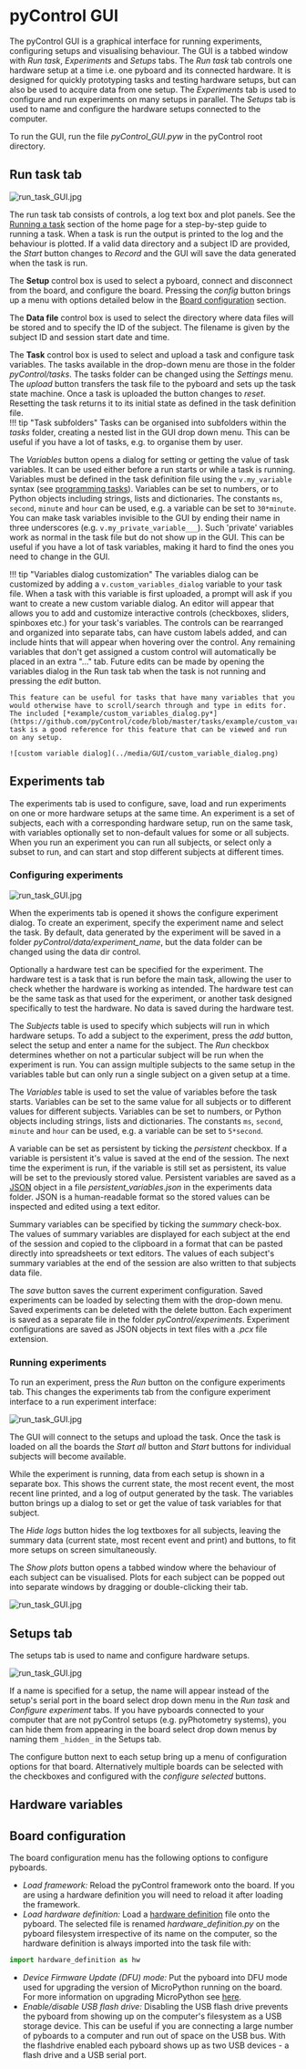 # pyControl GUI

The pyControl GUI is a graphical interface for running experiments, configuring setups and visualising behaviour. The GUI is a tabbed window with *Run task*, *Experiments* and *Setups* tabs.  The *Run task* tab controls one hardware setup at a time i.e. one pyboard and its connected hardware.  It is designed for quickly prototyping tasks and testing hardware setups, but can also be used to acquire data from one setup.  The *Experiments* tab is used to configure and run experiments on many setups in parallel.  The *Setups* tab is used to name and configure the hardware setups connected to the computer.

To run the GUI, run the file *pyControl_GUI.pyw* in the pyControl root directory.

## Run task tab

![run_task_GUI.jpg](../media/GUI/run_task_tab.png)

The run task tab consists of controls, a log text box and plot panels.  See the [Running a task](../index.md#running-a-task) section of the home page for a step-by-step guide to running a task.  When a task is run the output is printed to the log and the behaviour is plotted.  If a valid data directory and a subject ID are provided, the *Start* button changes to *Record* and the GUI will save the data generated when the task is run.

The **Setup** control box is used to select a pyboard, connect and disconnect from the board, and configure the board.  Pressing the *config* button brings up a menu with options detailed below in the [Board configuration](#board-configuration) section.

The **Data file** control box is used to select the directory where data files will be stored and to specify the ID of the subject.  The filename is given by the subject ID and session start date and time.

The **Task** control box is used to select and upload a task and configure task variables.  The tasks available in the drop-down menu are those in the folder *pyControl/tasks*.  The tasks folder can be changed using the *Settings* menu.  The *upload* button transfers the task file to the pyboard and sets up the task state machine.  Once a task is uploaded the button changes to *reset*.  Resetting the task returns it to its initial state as defined in the task definition file.  
!!! tip "Task subfolders"
    Tasks can be organised into subfolders within the *tasks* folder, creating a nested list in the GUI drop down menu. This can be useful if you have a lot of tasks, e.g. to organise them by user.

The *Variables* button opens a dialog for setting or getting the value of task variables.  It can be used either before a run starts or while a task is running.  Variables must be defined in the task definition file using the `v.my_variable` syntax (see [programming tasks](programming-tasks.md#variables)).  Variables can be set to numbers, or to Python objects including strings, lists and dictionaries.  The constants `ms`, `second`, `minute` and `hour` can be used, e.g. a variable can be set to `30*minute`. You can make task variables invisible to the GUI by ending their name in three underscores (e.g. `v.my_private_variable___`).  Such 'private' variables work as normal in the task file but do not show up in the GUI.  This can be useful if you have a lot of task variables, making it hard to find the ones you need to change in the GUI. 

!!! tip "Variables dialog customization"
    The variables dialog can be customized by adding a `v.custom_variables_dialog` variable to your task file. 
    When a task with this variable is first uploaded, a prompt will ask if you want to create a new custom variable dialog. 
    An editor will appear that allows you to add and customize interactive controls (checkboxes, sliders, spinboxes etc.) for your task's variables.
    The controls can be rearranged and organized into separate tabs, can have custom labels added, and can include hints that will appear when hovering over the control. 
    Any remaining variables that don't get assigned a custom control will automatically be placed in an extra "..." tab.
    Future edits can be made by opening the variables dialog in the Run task tab when the task is not running and pressing the *edit* button.

    This feature can be useful for tasks that have many variables that you would otherwise have to scroll/search through and type in edits for. The included [*example/custom_variables_dialog.py*](https://github.com/pyControl/code/blob/master/tasks/example/custom_variables_dialog.py) task is a good reference for this feature that can be viewed and run on any setup.
    
    ![custom variable dialog](../media/GUI/custom_variable_dialog.png)

## Experiments tab

The experiments tab is used to configure, save, load and run experiments on one or more hardware setups at the same time.  An experiment is a set of subjects, each with a corresponding hardware setup, run on the same task, with variables optionally set to non-default values for some or all subjects.  When you run an experiment you can run all subjects, or select only a subset to run, and can start and stop different subjects at different times.

### Configuring experiments

![run_task_GUI.jpg](../media/GUI/configure_experiment_tab.png)

When the experiments tab is opened it shows the configure experiment dialog.  To create an experiment, specify the experiment name and select the task.  By default, data generated by the experiment will be saved in a folder *pyControl/data/experiment_name*, but the data folder can be changed using the data dir control.

Optionally a hardware test can be specified for the experiment.  The hardware test is a task that is run before the main task, allowing the user to check whether the hardware is working as intended.  The hardware test can be the same task as that used for the experiment, or another task designed specifically to test the hardware.  No data is saved during the hardware test.

The *Subjects* table is used to specify which subjects will run in which hardware setups.  To add a subject to the experiment, press the *add* button, select the setup and enter a name for the subject.  The *Run* checkbox determines whether on not a particular subject will be run when the experiment is run.  You can assign multiple subjects to the same setup in the variables table but can only run a single subject on a given setup at a time.

The *Variables* table is used to set the value of variables before the task starts.  Variables can be set to the same value for all subjects or to different values for different subjects. Variables can be set to numbers, or Python objects including strings, lists and dictionaries.  The constants `ms`, `second`, `minute` and `hour` can be used, e.g. a variable can be set to `5*second`.  

A variable can be set as persistent by ticking the *persistent* checkbox. If a variable is persistent it's value is saved at the end of the session. The next time the experiment is run, if the variable is still set as persistent, its value will be set to the previously stored value.  Persistent variables are saved as a [JSON](https://www.json.org/) object in a file *persistent_variables.json* in the experiments data folder. JSON is a human-readable format so the stored values can be inspected and edited using a text editor.

Summary variables can be specified by ticking the *summary* check-box. The values of summary variables are displayed for each subject at the end of the session and copied to the clipboard in a format that can be pasted directly into spreadsheets or text editors. The values of each subject's summary variables at the end of the session are also written to that subjects data file.

The *save* button saves the current experiment configuration.  Saved experiments can be loaded by selecting them with the drop-down menu. Saved experiments can be deleted with the delete button.  Each experiment is saved as a separate file in the folder *pyControl/experiments*.  Experiment configurations are saved as JSON objects in text files with a *.pcx* file extension.

### Running experiments

To run an experiment, press the *Run* button on the configure experiments tab.  This changes the experiments tab from the configure experiment interface to a run experiment interface:

![run_task_GUI.jpg](../media/GUI/run_experiment_tab.png)

The GUI will connect to the setups and upload the task. Once the task is loaded on all the boards the *Start all* button and *Start* buttons for individual subjects will become available.

While the experiment is running, data from each setup is shown in a separate box.  This shows the current state, the most recent event, the most recent line printed, and a log of output generated by the task. The variables button brings up a dialog to set or get the value of task variables for that subject.

The *Hide logs* button hides the log textboxes for all subjects, leaving the summary data (current state, most recent event and print) and buttons, to fit more setups on screen simultaneously.

The *Show plots* button opens a tabbed window where the behaviour of each subject can be visualised.  Plots for each subject can be popped out into separate windows by dragging or double-clicking their tab.

![run_task_GUI.jpg](../media/GUI/experiment_plots.png)

## Setups tab

The setups tab is used to name and configure hardware setups.

![run_task_GUI.jpg](../media/GUI/setups_tab.png)

If a name is specified for a setup, the name will appear instead of the setup's serial port in the board select drop down menu in the *Run task* and *Configure experiment* tabs.  If you have pyboards connected to your computer that are not pyControl setups (e.g. pyPhotometry systems), you can hide them from appearing in the board select drop down menus by naming them `_hidden_` in the Setups tab.

The configure button next to each setup bring up a menu of configuration options for that board.  Alternatively multiple boards can be selected with the checkboxes and configured with the *configure selected* buttons.

## Hardware variables

## Board configuration

The board configuration menu has the following options to configure pyboards.

- *Load framework:* Reload the pyControl framework onto the board. If you are using a hardware definition you will need to reload it after loading the framework.
- *Load hardware definition:* Load a [hardware definition](hardware.md#hardware-definition) file onto the pyboard.  The selected file is renamed *hardware_definition.py* on the pyboard filesystem irrespective of its name on the computer, so the hardware definition is always imported into the task file with:

```python
import hardware_definition as hw
```
- *Device Firmware Update (DFU) mode:* Put the pyboard into DFU mode used for upgrading the version of MicroPython running on the board.  For more information on upgrading MicroPython see [here](http://micropython.org/download).
- *Enable/disable USB flash drive:* Disabling the USB flash drive prevents the pyboard from showing up on the computer's filesystem as a USB storage device. This can be useful if you are connecting a large number of pyboards to a computer and run out of space on the USB bus. With the flashdrive enabled each pyboard shows up as two USB devices - a flash drive and a USB serial port.
